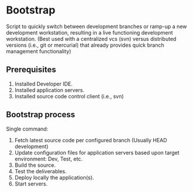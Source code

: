 # Bootstrap

Script to quickly switch between development branches or ramp-up a new development workstation, resulting in a live functioning development workstation. (Best used with a centralized vcs (svn) versus distributed versions (i.e., git or mercurial) that already provides quick branch management functionality)

## Prerequisites

1. Installed Developer IDE.
1. Installed application servers. 
1. Installed source code control client (i.e., svn)

## Bootstrap process

Single command:

1. Fetch latest source code per configured branch (Usually HEAD development)
1. Update configuration files for application servers based upon target environment: Dev, Test, etc.
1. Build the source.
1. Test the deliverables. 
1. Deploy locally the application(s).
1. Start servers. 

